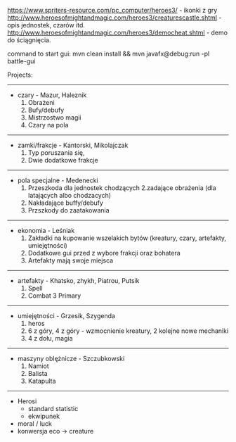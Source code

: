 https://www.spriters-resource.com/pc_computer/heroes3/ - ikonki z
gry http://www.heroesofmightandmagic.com/heroes3/creaturescastle.shtml - opis jednostek, czarów
itd. http://www.heroesofmightandmagic.com/heroes3/democheat.shtml - demo do ściągnięcia.

command to start gui: mvn clean install && mvn javafx@debug:run -pl battle-gui

Projects:

-------------------------------------------------------------------------------------------------

- czary - Mazur, Haleznik
    1. Obrażeni
    2. Bufy/debufy
    3. Mistrzostwo magii
    4. Czary na pola
-------------------------------------------------------------------------------------------------

- zamki/frakcje - Kantorski, Mikolajczak
    1. Typ poruszania się,
    2. Dwie dodatkowe frakcje
-------------------------------------------------------------------------------------------------

- pola specjalne - Medenecki
    1. Przeszkoda dla jednostek chodzących 2.zadające obrażenia (dla latających albo chodzacych)
    3. Nakładające buffy/debufy
    4. Przszkody do zaatakowania
-------------------------------------------------------------------------------------------------

- ekonomia - Leśniak
    1. Zakładki na kupowanie wszelakich bytów (kreatury, czary, artefakty, umiejętności)
    2. Dodatkowe gui przed z wybore frakcji oraz bohatera
    3. Artefakty mają swoje miejsca
-------------------------------------------------------------------------------------------------

- artefakty - Khatsko, zhykh, Piatrou, Putsik
    1. Spell
    2. Combat 3 Primary
-------------------------------------------------------------------------------------------------

- umiejętności - Grzesik, Szygenda
    1. heros
    2. 6 z góry, 4 z góry - wzmocnienie kreatury, 2 kolejne nowe mechaniki
    3. 4 z dołu, magia
-------------------------------------------------------------------------------------------------

- maszyny oblężnicze - Szczubkowski
    1. Namiot
    2. Balista
    3. Katapulta
-------------------------------------------------------------------------------------------------

- Herosi 
    - standard statistic
    - ekwipunek
- moral / luck
- konwersja eco -> creature
